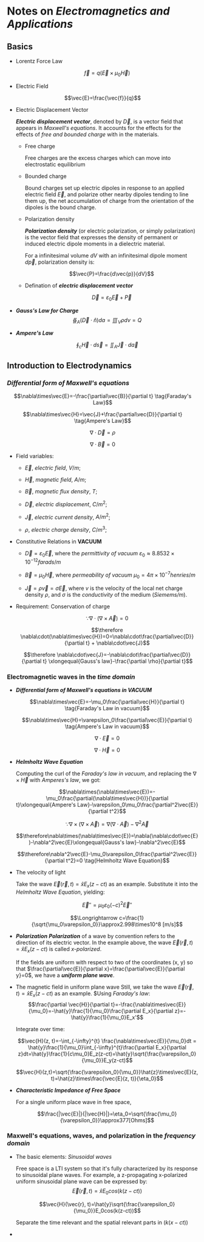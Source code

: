 # Notes on ***Electromagnetics and Applications***

## Basics

- Lorentz Force Law
	
	$$\vec{f} = q(\vec{E}\times\mu_0 \vec{H})$$

- Electric Field

$$\vec{E}=\frac{\vec{f}}{q}$$

- Electric Displacement Vector

	***Electric displacement vector***, denoted by $\vec{D}$, is a vector field that appears in *Maxwell's equations*. It accounts for the effects for the effects of *free and bounded charge* with in the materials.

	- Free charge
		
		Free charges are the excess charges which can move into electrostatic equilibrium
		
	- Bounded charge

		Bound charges set up electric dipoles in response to an applied electric field $\vec{E}$, and polarize other nearby dipoles tending to line them up, the net accumulation of charge from the orientation of the dipoles is the bound charge.

	- Polarization density
	
		***Polarization density*** (or electric polarization, or simply polarization) is the vector field that expresses the density of permanent or induced electric dipole moments in a dielectric material.
	
		For a infinitesimal volume $dV$ with an infinitesimal dipole moment $d\vec{p}$, polarization density is:
	
		$$\vec{P}=\frac{d\vec{p}}{dV}$$

	- Defination of ***electric displacement vector***

		$$\vec{D}=\varepsilon_0 \vec{E} + \vec{P}$$

- ***Gauss's Law for Charge***
	$$\oiint_A(\vec{D}\cdot\hat{n})da = \iiint_V \rho dv=Q$$

- ***Ampere's Law***
	
	$$\oint_c\vec{H}\cdot d\vec{s}=\iint_A\vec{J}\cdot d\vec{a}$$


## Introduction to Electrodynamics

### ***Differential form of Maxwell's equations***

  

$$\nabla\times\vec{E}=-\frac{\partial\vec{B}}{\partial t} \tag{Faraday's Law}$$

$$\nabla\times\vec{H}=\vec{J}+\frac{\partial\vec{D}}{\partial t} \tag{Ampere's Law}$$

$$\nabla\cdot\vec{D}=\rho \tag{Gauss's Law}$$

$$\nabla\cdot\vec{B}=0 \tag{Gauss's Law}$$

  

- Field variables:

	- $\vec{E}$, *electric field*, $V/m$;

	- $\vec{H}$, *magnetic field*, $A/m$;

	- $\vec{B}$, *magnetic flux density*, $T$;

	- $\vec{D}$, *electric displacement*, $C/m^2$;

	- $\vec{J}$, *electric current density*, $A/m^2$;

	- $\rho$, *electric charge density*, $C/m^3$;

  

- Constitutive Relations in **VACUUM**

	- $\vec{D}=\varepsilon_0\vec{E}$, where the *permittivity of vacuum* $\varepsilon_0\approx 8.8532\times10^{-12} farads/m$

	- $\vec{B}=\mu_0\vec{H}$, where *permeability of vacuum* $\mu_0=4\pi\times10^{-7} henries/m$

	- $\vec{J}=\rho\vec{v}=\sigma\vec{E}$, where $v$ is the velocity of the local net charge density $\rho$, and $\sigma$ is the *conductivity* of the medium (*Siemems/m*).

- Requirement: Conservation of charge

	$$\because \nabla\cdot(\nabla\times\vec{A})=0$$

	$$\therefore \nabla\cdot(\nabla\times\vec{H})=0=\nabla\cdot\frac{\partial\vec{D}}{\partial t} + \nabla\cdot\vec{J}$$

	$$\therefore \nabla\cdot\vec{J}=-\nabla\cdot\frac{\partial\vec{D}}{\partial t} \xlongequal{Gauss's law}-\frac{\partial \rho}{\partial t}$$

  

### Electromagnetic waves in the *time domain*

  

- ***Differential form of Maxwell's equations in VACUUM***

	$$\nabla\times\vec{E}=-\mu_0\frac{\partial\vec{H}}{\partial t} \tag{Faraday's Law in vacuum}$$

	$$\nabla\times\vec{H}=\varepsilon_0\frac{\partial\vec{E}}{\partial t} \tag{Ampere's Law in vacuum}$$

	$$\nabla\cdot\vec{E}=0 \tag{Gauss's Law in vacuum}$$

	$$\nabla\cdot\vec{H}=0 \tag{Gauss's Law in vacuum}$$

- ***Helmholtz Wave Equation***
		
	Computing the curl of the *Faraday's law in vacuum*, and replacing the $\nabla\times\vec{H}$ with *Amperes's law*, we got:
		
	$$\nabla\times(\nabla\times\vec{E})=-\mu_0\frac{\partial(\nabla\times\vec{H})}{\partial t}\xlongequal{Ampere's Law}-\varepsilon_0\mu_0\frac{\partial^2\vec{E}}{\partial t^2}$$

	$$\because \nabla\times(\nabla\times\vec{A})=\nabla(\nabla\cdot\vec{A})-\nabla^2\vec{A}$$

	$$\therefore\nabla\times(\nabla\times\vec{E})=\nabla(\nabla\cdot\vec{E})-\nabla^2\vec{E}\xlongequal{Gauss's law}-\nabla^2\vec{E}$$

	$$\therefore\nabla^2\vec{E}-\mu_0\varepsilon_0\frac{\partial^2\vec{E}}{\partial t^2}=0 \tag{Helmholtz Wave Equation}$$
- The velocity of light
	
	Take the wave $\vec{E}(\vec{r}, t)=\hat{x}E_x(z-ct)$ as an example. Substitute it into the *Helmholtz Wave Equation*, yielding:

	$$\vec{E}''=\mu_0\varepsilon_0(-c)^2\vec{E}''$$

	$$\Longrightarrow c=\frac{1}{\sqrt{\mu_0\varepsilon_0}}\approx2.998\times10^8 [m/s]$$
- ***Polarization***
	***Polarization*** of a wave by convention refers to the direction of its electric vector. In the example above, the wave $\vec{E}(\vec{r}, t)=\hat{x}E_x(z-ct)$ is called *x-polarized*.

	If the fields are uniform with respect to two of the coordinates (x, y) so that $\frac{\partial\vec{E}}{\partial x}=\frac{\partial\vec{E}}{\partial y}=0$, we have a ***uniform plane wave***.
- The magnetic field in uniform plane wave
	Still, we take the wave $\vec{E}(\vec{r}, t)=\hat{x}E_x(z - ct)$ as an example. $Using *Faraday's law*:
	$$\frac{\partial \vec{H}}{\partial t}=-\frac{\nabla\times\vec{E}}{\mu_0}=-\hat{y}\frac{1}{\mu_0}\frac{\partial E_x}{\partial z}=-\hat{y}\frac{1}{\mu_0}E_x'$$

	Integrate over time:

	$$\vec{H}(z, t)=-\int_{-\infty}^{t} \frac{\nabla\times\vec{E}}{\mu_0}dt = \hat{y}\frac{1}{\mu_0}\int_{-\infty}^{t}\frac{\partial E_x}{\partial z}dt=\hat{y}\frac{1}{c\mu_0}E_z(z-ct)=\hat{y}\sqrt{\frac{\varepsilon_0}{\mu_0}}E_y(z-ct)$$

	$$\vec{H}(z,t)=\sqrt{\frac{\varepsilon_0}{\mu_0}}\hat{z}\times\vec{E}(z, t)=\hat{z}\times\frac{\vec{E}(z, t)}{\eta_0}$$

- ***Characteristic Impedance of Free Space***
		
	For a single uniform place wave in free space, 

	$$\frac{|\vec{E}|}{|\vec{H}|}=\eta_0=\sqrt{\frac{\mu_0}{\varepsilon_0}}\approx377[Ohms]$$

### Maxwell's equations, waves, and polarization in the *frequency domain*

- The basic elements: *Sinusoidal waves*
	
	Free space is a LTI system so that it's fully characterized by its response to sinusoidal plane waves. For example, a z-propagating x-polarized uniform sinusoidal plane wave can be expressed by:
	$$\vec{E}(\vec{r}, t)=\hat{x}E_0cos(k(z-ct))$$

	$$\vec{H}(\vec{r}, t)=\hat{y}\sqrt{\frac{\varepsilon_0}{\mu_0}}E_0cos(k(z-ct))$$

	Separate the time relevant and the spatial relevant parts in $(k(x-ct))$
- 

<!--stackedit_data:
eyJoaXN0b3J5IjpbNDk4NDkxNjU0LC0xNjg4NjA5MTUzLC0yOD
gxODMwMjZdfQ==
-->